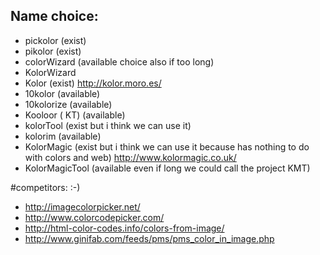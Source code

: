 
## Name choice:
- pickolor (exist)
- pikolor (exist)
- colorWizard (available choice also if too long)
- KolorWizard
- Kolor (exist) http://kolor.moro.es/
- 10kolor (available)
- 10kolorize (available)
- Kooloor ( KT) (available)
- kolorTool (exist but i think we can use it)
- kolorim (available)
- KolorMagic (exist but i think we can use it because has nothing to do with colors and web) http://www.kolormagic.co.uk/
- KolorMagicTool (available even if long we could call the project KMT)

#competitors: :-) 
- http://imagecolorpicker.net/
- http://www.colorcodepicker.com/
- http://html-color-codes.info/colors-from-image/
- http://www.ginifab.com/feeds/pms/pms_color_in_image.php